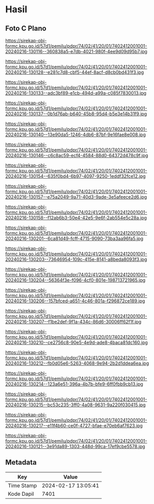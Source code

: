 # Hasil

## Foto C Plano

https://sirekap-obj-formc.kpu.go.id/57d1/pemilu/pdpr/74/02/41/20/01/7402412001001-20240216-130116--360838a5-e7db-4021-980f-4ee9d09d95b7.jpg

https://sirekap-obj-formc.kpu.go.id/57d1/pemilu/pdpr/74/02/41/20/01/7402412001001-20240216-130128--e281c7d8-cbf5-44ef-8acf-d8cb0bd431f3.jpg

https://sirekap-obj-formc.kpu.go.id/57d1/pemilu/pdpr/74/02/41/20/01/7402412001001-20240216-130133--adc3bf89-e1cb-494d-a99a-c085f7830013.jpg

https://sirekap-obj-formc.kpu.go.id/57d1/pemilu/pdpr/74/02/41/20/01/7402412001001-20240216-130137--0b1d76ab-b640-45b8-95d4-b5e3e14b31f9.jpg

https://sirekap-obj-formc.kpu.go.id/57d1/pemilu/pdpr/74/02/41/20/01/7402412001001-20240216-130140--13e90da5-1246-4db6-87bf-9e16fae8e008.jpg

https://sirekap-obj-formc.kpu.go.id/57d1/pemilu/pdpr/74/02/41/20/01/7402412001001-20240216-130146--c6c8ac59-ecf4-4584-88d0-64372d478c9f.jpg

https://sirekap-obj-formc.kpu.go.id/57d1/pemilu/pdpr/74/02/41/20/01/7402412001001-20240216-130154--635f0bd4-6b97-4097-9250-1eddf32fce12.jpg

https://sirekap-obj-formc.kpu.go.id/57d1/pemilu/pdpr/74/02/41/20/01/7402412001001-20240216-130157--e75a2049-9a71-40d3-9ade-3e5afeece2d6.jpg

https://sirekap-obj-formc.kpu.go.id/57d1/pemilu/pdpr/74/02/41/20/01/7402412001001-20240216-130158--f12ab6b3-50e4-42e5-9e6f-2ab554e5c28a.jpg

https://sirekap-obj-formc.kpu.go.id/57d1/pemilu/pdpr/74/02/41/20/01/7402412001001-20240216-130201--6ca81d49-fcff-4715-9090-73ba3aa96fa5.jpg

https://sirekap-obj-formc.kpu.go.id/57d1/pemilu/pdpr/74/02/41/20/01/7402412001001-20240216-130203--73646954-109c-415e-8141-a8beda8093f3.jpg

https://sirekap-obj-formc.kpu.go.id/57d1/pemilu/pdpr/74/02/41/20/01/7402412001001-20240216-130204--56364f3e-f096-4cf0-801e-198713721965.jpg

https://sirekap-obj-formc.kpu.go.id/57d1/pemilu/pdpr/74/02/41/20/01/7402412001001-20240216-130206--157bfced-a651-4c46-801a-f296872ce189.jpg

https://sirekap-obj-formc.kpu.go.id/57d1/pemilu/pdpr/74/02/41/20/01/7402412001001-20240216-130207--f1be2def-9f1a-434c-86d6-30006ff62f1f.jpg

https://sirekap-obj-formc.kpu.go.id/57d1/pemilu/pdpr/74/02/41/20/01/7402412001001-20240216-130210--ce2756c8-90e5-4e9d-ade8-4baca81dc160.jpg

https://sirekap-obj-formc.kpu.go.id/57d1/pemilu/pdpr/74/02/41/20/01/7402412001001-20240216-130212--fb0d05e6-5263-4068-9e94-2b2d1ddea6ea.jpg

https://sirekap-obj-formc.kpu.go.id/57d1/pemilu/pdpr/74/02/41/20/01/7402412001001-20240216-130214--123a6e51-396a-4b7b-bfe9-6ff0fbb9cb13.jpg

https://sirekap-obj-formc.kpu.go.id/57d1/pemilu/pdpr/74/02/41/20/01/7402412001001-20240216-130215--bc53c235-3ff0-4a08-9631-9a220f030415.jpg

https://sirekap-obj-formc.kpu.go.id/57d1/pemilu/pdpr/74/02/41/20/01/7402412001001-20240216-130217--e11f4b60-ce0f-4727-bfae-e70eb6af7623.jpg

https://sirekap-obj-formc.kpu.go.id/57d1/pemilu/pdpr/74/02/41/20/01/7402412001001-20240216-130121--3e91da89-1303-448d-99ca-17ef9cbe5578.jpg


## Metadata

| Key        | Value               |
| ---------- | ------------------- |
| Time Stamp | 2024-02-17 13:05:41 |
| Kode Dapil | 7401                |



